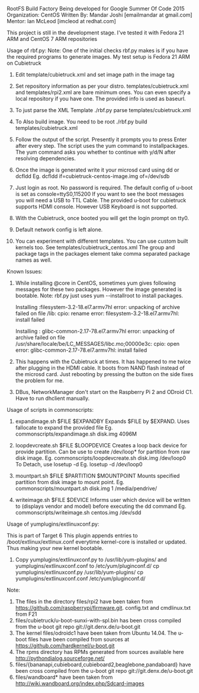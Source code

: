 RootFS Build Factory
Being developed for Google Summer Of Code 2015
Organization: CentOS
Written By: Mandar Joshi [emailmandar at gmail.com]
Mentor: Ian McLeod [imcleod at redhat.com]

This project is still in the development stage.
I've tested it with Fedora 21 ARM and CentOS 7 ARM repositories


Usage of rbf.py:
Note: One of the initial checks rbf.py makes is if you have the required programs to generate images. My test setup is Fedora 21 ARM on Cubietruck

1.  Edit template/cubietruck.xml and set image path in the image tag

2.  Set repository information as per your distro. templates/cubietruck.xml and templates/rpi2.xml are bare minimum ones.
    You can even specify a local repository if you have one. The provided info is used as baseurl.

3.  To just parse the XML Template
    ./rbf.py parse templates/cubietruck.xml

4.  To Also build image. You need to be root
    ./rbf.py build templates/cubietruck.xml

5.  Follow the output of the script. 
    Presently it prompts you to press Enter after every step.
    The script uses the yum command to installpackages. The yum command asks you whether to continue with y/d/N after resolving dependencies.

6.  Once the image is generated write it your microsd card using dd or dcfldd
    Eg. dcfldd if=cubietruck-centos-image.img of=/dev/sdb 

7.  Just login as root. No password is required. 
    The default config of u-boot is set as console=ttyS0,115200
    If you want to see the boot messages you will need a USB to TTL Cable.
    The provided u-boot for cubietruck supports HDMI console. However USB Keyboard is not supported.
    
8.  With the Cubietruck, once booted you will get the login prompt on tty0.

9.  Default network config is left alone.

10. You can experiment with different templates. You can use custom built kernels too. See templates/cubietruck_centos.xml
    The group and package tags in the packages element take comma separated package names as well.

Known Issues:

1.  While installing @core in CentOS, sometimes yum gives following messages for these two packages. However the image generated is bootable.
    Note: rbf.py just uses yum --installroot to install packages.
    
    Installing :filesystem-3.2-18.el7.armv7hl
    error: unpacking of archive failed on file /lib: cpio: rename
    error: filesystem-3.2-18.el7.armv7hl: install failed
    
    Installing : glibc-common-2.17-78.el7.armv7hl
    error: unpacking of archive failed on file /usr/share/locale/be/LC_MESSAGES/libc.mo;00000e3c: cpio: open
    error: glibc-common-2.17-78.el7.armv7hl: install failed
    
2.  This happens with the Cubietruck at times. It has happened to me twice after plugging in the HDMI cable.
    It boots from NAND flash instead of the microsd card. Just rebooting by pressing the button on the side fixes the problem for me.
    
3.  DBus, NetworkManager don't start on the Raspberry Pi 2 and ODroid C1. Have to run dhclient manually.


Usage of scripts in commonscripts:

1.  expandimage.sh $FILE $EXPANDBY
    Expands $FILE by $EXPAND. Uses fallocate to expand the provided file
    Eg. commonscripts/expandimage.sh disk.img 4096M

2.  loopdevcreate.sh $FILE $LOOPDEVICE
    Creates a loop back device for provide partition. Can be use to create /dev/loop* for partition from raw disk image.
    Eg. commonscripts/loopdevcreate.sh disk.img /dev/loop0
    To Detach, use losetup -d
    Eg. losetup -d /dev/loop0
    
3.  mountpart.sh $FILE $PARTITION $MOUNTPOINT
    Mounts specified partition from disk image to mount point.
    Eg. commonscripts/mountpart.sh disk.img 1 /media/pendrive/
    
4.  writeimage.sh $FILE $DEVICE
    Informs user which device will be written to (displays vendor and model) before executing the dd command
    Eg. commonscripts/writeimage.sh centos.img /dev/sdd

Usage of yumplugins/extlinuxconf.py:

This is part of Target 6
This plugin appends entries to /boot/extlinux/extlinux.conf everytime kernel-core is installed or updated.
Thus making your new kernel bootable.

1.  Copy yumplugins/extlinuxconf.py to /usr/lib/yum-plugins/
    and  yumplugins/extlinuxconf.conf to /etc/yum/pluginconf.d/
    cp yumplugins/extlinuxconf.py /usr/lib/yum-plugins/
    cp yumplugins/extlinuxconf.conf /etc/yum/pluginconf.d/
    

Note:
1.  The files in the directory files/rpi2 have been taken from https://github.com/raspberrypi/firmware.git. config.txt and cmdlinux.txt from F21
2.  files/cubietruck/u-boot-sunxi-with-spl.bin has been cross compiled from the u-boot git repo git://git.denx.de/u-boot.git
3.  The kernel files/odroidc1 have been taken from Ubuntu 14.04. The u-boot files have been compiled from sources at https://github.com/hardkernel/u-boot.git
4.  The rpms directory has RPMs generated from sources available here http://pythondialog.sourceforge.net/
5.  files/{bananapi,cubieboard,cubieboard2,beaglebone,pandaboard} have been cross compiled from the u-boot git repo git://git.denx.de/u-boot.git
6.  files/wandboard* have been taken from http://wiki.wandboard.org/index.php/Sdcard-images
